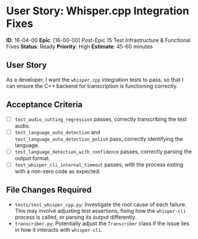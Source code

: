# User Story: Whisper.cpp Integration Fixes
**ID**: 16-04-00
**Epic**: [16-00-00] Post-Epic 15 Test Infrastructure & Functional Fixes
**Status**: Ready
**Priority**: High
**Estimate**: 45-60 minutes

## User Story
As a developer, I want the `whisper.cpp` integration tests to pass, so that I can ensure the C++ backend for transcription is functioning correctly.

## Acceptance Criteria
- [ ] `test_audio_cutting_regression` passes, correctly transcribing the test audio.
- [ ] `test_language_auto_detection` and `test_language_auto_detection_polish` pass, correctly identifying the language.
- [ ] `test_language_detection_with_confidence` passes, correctly parsing the output format.
- [ ] `test_whisper_cli_internal_timeout` passes, with the process exiting with a non-zero code as expected.

## File Changes Required
- `tests/test_whisper_cpp.py`: Investigate the root cause of each failure. This may involve adjusting test assertions, fixing how the `whisper-cli` process is called, or parsing its output differently.
- `transcriber.py`: Potentially adjust the `Transcriber` class if the issue lies in how it interacts with `whisper-cli`.
